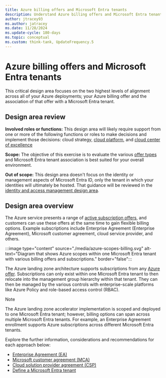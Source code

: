 ```yaml
---
title: Azure billing offers and Microsoft Entra tenants
description: Understand Azure billing offers and Microsoft Entra tenants.
author: jtracey93
ms.author: jatracey
ms.date: 11/28/2024
ms.update-cycle: 180-days
ms.topic: conceptual
ms.custom: think-tank, UpdateFrequency.5
---
```


# Azure billing offers and Microsoft Entra tenants

This critical design area focuses on the two highest levels of alignment across all of your Azure deployments; your Azure billing offer and the association of that offer with a Microsoft Entra tenant.

## Design area review

**Involved roles or functions:** This design area will likely require support from one or more of the following functions or roles to make decisions and implement those decisions: cloud strategy, [cloud platform](../../../organize/cloud-platform.md), and [cloud center of excellence](../../../organize/cloud-center-of-excellence.md)

**Scope:** The objective of this exercise is to evaluate the various [offer types](https://azure.microsoft.com/support/legal/offer-details/) and Microsoft Entra tenant association is best suited for your overall environment.

**Out of scope:** This design area doesn't focus on the identity or management aspects of Microsoft Entra ID, only the tenant in which your identities will ultimately be hosted. That guidance will be reviewed in the [identity and access management design area](./identity-access.md).

## Design area overview

The Azure service presents a range of [active subscription offers](https://azure.microsoft.com/support/legal/offer-details/), and customers can use these offers at the same time to gain flexible billing options. Example subscriptions include Enterprise Agreement (Enterprise Agreement), Microsoft customer agreement, cloud service provider, and others.

:::image type="content" source="./media/azure-scopes-billing.svg" alt-text="Diagram that shows Azure scopes within one Microsoft Entra tenant with various billing offers and subscriptions." border="false":::

The Azure landing zone architecture supports subscriptions from any [Azure offer](https://azure.microsoft.com/support/legal/offer-details/). Subscriptions can only exist within one Microsoft Entra tenant to then relocate into the management group hierarchy within that tenant. They can then be managed by the various controls with enterprise-scale platforms like Azure Policy and role-based access control (RBAC).

> [!NOTE]
> The Azure landing zone accelerator implementation is scoped and deployed to one Microsoft Entra tenant; however, billing options can span across multiple Microsoft Entra tenants. For example, an Enterprise Agreement enrollment supports Azure subscriptions across different Microsoft Entra tenants.

Explore the further information, considerations and recommendations for each approach below:

- [Enterprise Agreement (EA)](./azure-billing-enterprise-agreement.md)
- [Microsoft customer agreement (MCA)](./azure-billing-microsoft-customer-agreement.md)
- [Cloud solution provider agreement (CSP)](./azure-billing-cloud-solution-provider.md)
- [Define a Microsoft Entra tenant](./azure-ad-define.md)
